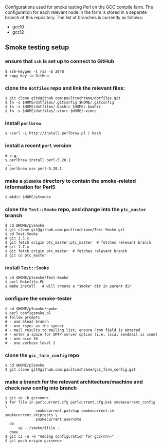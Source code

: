 Configurations used for smoke testing Perl on the GCC compile farm.  The
configuration for each relevant node in the farm is stored in a separate branch
of this repository.  The list of branches is currently as follows:

   * gcc10
   * gcc12

## Smoke testing setup

### ensure that `ssh` is set up to connect to GitHub

    $ ssh-keygen -t rsa -b 2048
    # copy key to GitHub

### clone the `dotfiles` repo and link the relevant files:

    $ git clone git@github.com:paultcochrane/dotfiles.git
    $ ln -s $HOME/dotfiles/.gitconfig $HOME/.gitconfig
    $ ln -s $HOME/dotfiles/.bashrc $HOME/.bashrc
    $ ln -s $HOME/dotfiles/.vimrc $HOME/.vimrc

### install `perlbrew`

    $ \curl -L http://install.perlbrew.pl | bash

### install a recent `perl` version

    # e.g.
    $ perlbrew install perl-5.20.1
    ...
    $ perlbrew use perl-5.20.1

### make a `p5smoke` directory to contain the smoke-related information for Perl5

    $ mkdir $HOME/p5smoke

### clone the `Test::Smoke` repo, and change into the `ptc_master` branch

    $ cd $HOME/p5smoke
    $ git clone git@github.com:paultcochrane/Test-Smoke.git
    $ cd Test-Smoke
    # git 1.5.x
    $ git fetch origin ptc_master:ptc_master  # fetches relevant branch
    # git 1.7.x
    $ git fetch origin ptc_master  # fetches relevant branch
    $ git co ptc_master

### install `Test::Smoke`

    $ cd $HOME/p5smoke/Test-Smoke
    $ perl Makefile.PL
    $ make install   # will create a "smoke" dir in parent dir

### configure the smoke-tester

    $ cd $HOME/p5smoke/smoke
    $ perl configsmoke.pl
    # follow prompts
    # - use blead branch
    # - use rsync as the syncer
    # - mail results to mailing list; ensure From field is entered
    # - enter a space for SMTP server option (i.e. local sendmail is used)
    # - use nice 10
    # - use verbose level 2

### clone the `gcc_farm_config` repo

    $ cd $HOME/p5smoke
    $ git clone git@github.com:paultcochrane/gcc_farm_config.git

### make a branch for the relevant architecture/machine and check new config into branch

    $ git co -b gcc<nnn>
    $ for file in perlcurrent.cfg perlcurrent.cfg.bak smokecurrent_config \
                  smokecurrent.patchup smokecurrent.sh smokecurrent.skiptests \
                  smokecurrent.usernote
      do
          cp ../smoke/$file .
      done
    $ git ci -a -m "Adding configuration for gcc<nnn>"
    $ git push origin gcc<nnn>
